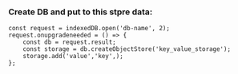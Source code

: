### Create DB and put to this stpre data:
    const request = indexedDB.open('db-name', 2);
    request.onupgradeneeded = () => {
        const db = request.result;
        const storage = db.createObjectStore('key_value_storage');
        storage.add('value','key',);
    };

    